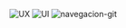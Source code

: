  ![UX](http://subefotos.com/ver/?55b71fc38d34bcc8816e5cbd25d09102o.jpg)
 ![UI](http://subefotos.com/ver/?68260b1f84e86d94f8ab51349f82a6fbo.jpg)
 ![navegacion-git](http://subefotos.com/ver/?57bddabe8812383f9f0e2e93067cecbfo.jpg)
